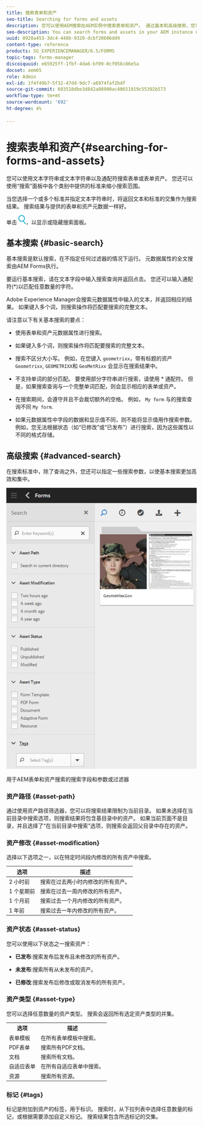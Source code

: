 ```yaml
---
title: 搜索表单和资产
seo-title: Searching for forms and assets
description: 您可以使用AEM搜索在AEM实例中搜索表单和资产。 通过基本和高级搜索，您可以快速找到资产。
seo-description: You can search forms and assets in your AEM instance using AEM search. Basic and advanced search allows you to quickly locate your assets.
uuid: 0928a453-3dc4-448b-9320-dcbf20606dd9
content-type: reference
products: SG_EXPERIENCEMANAGER/6.5/FORMS
topic-tags: forms-manager
discoiquuid: e65925ff-1fbf-4da6-bf09-0cf056c86e5a
docset: aem65
role: Admin
exl-id: 1f4f49b7-5f32-47dd-9dc7-a6974faf2bdf
source-git-commit: 603518dbe3d842a08900ac40651919c55392b573
workflow-type: tm+mt
source-wordcount: '692'
ht-degree: 4%

---
```


# 搜索表单和资产{#searching-for-forms-and-assets}

您可以使用文本字符串或文本字符串以及通配符搜索表单或表单资产。 您还可以使用“搜索”面板中各个类别中提供的标准来缩小搜索范围。

当您选择一个或多个标准并指定文本字符串时，将返回文本和标准的交集作为搜索结果。 搜索结果与提供的表单和资产元数据一样好。

单击 ![aem6forms_search](assets/aem6forms_search.png)，以显示或隐藏搜索面板。

## 基本搜索 {#basic-search}

基本搜索是默认搜索，在不指定任何过滤器的情况下运行。 元数据属性的全文搜索由AEM Forms执行。

要运行基本搜索，请在文本字段中输入搜索查询并返回点击。 您还可以输入通配符(&#42;)以匹配任意数量的字符。

Adobe Experience Manager会搜索元数据属性中输入的文本，并返回相应的结果。 如果键入多个词，则搜索操作将匹配要搜索的完整文本。

请注意以下有关基本搜索的要点：

* 使用表单和资产元数据属性进行搜索。
* 如果键入多个词，则搜索操作将匹配要搜索的完整文本。
* 搜索不区分大小写。 例如，在您键入 `geometrixx`，带有标题的资产 `Geometrixx`, `GEOMETRIXX`和 `GeoMetRixx` 会显示在搜索结果中。

* 不支持单词的部分匹配。 要使用部分字符串进行搜索，请使用 &#42; 通配符。 但是，如果搜索查询与一个完整单词匹配，则会显示相应的表单或资产。
* 在搜索期间，会遵守并且不会裁切额外的空格。 例如， `My form` 与的搜索查询不同 `My form`.

* 如果元数据属性中字段的数据和显示值不同，则不能将显示值用作搜索参数。 例如，您无法根据状态（如“已修改”或“已发布”）进行搜索，因为这些属性以不同的格式存储。

## 高级搜索 {#advanced-search}

在搜索标准中，除了查询之外，您还可以指定一些搜索参数，以使基本搜索更加高效和集中。

![用于AEM表单和资产搜索的搜索字段和参数或过滤器](assets/search_forms_assets.png)

用于AEM表单和资产搜索的搜索字段和参数或过滤器

### 资产路径 {#asset-path}

通过使用资产路径筛选器，您可以将搜索结果限制为当前目录。 如果未选择在当前目录中搜索选项，则搜索结果将包含基目录中的资产。 如果当前页面不是目录，并且选择了“在当前目录中搜索”选项，则搜索会返回父目录中存在的资产。

### 资产修改 {#asset-modification}

选择以下选项之一，以在特定时间段内修改的所有资产中搜索。

| **选项** | **描述** |
|---|---|
| 2 小时前 | 搜索在过去两小时内修改的所有资产。 |
| 1 个星期前 | 搜索在过去一周内修改的所有资产。 |
| 1 个月前 | 搜索过去一个月内修改的所有资产。 |
| 1 年前 | 搜索过去一年内修改的所有资产。 |

### 资产状态 {#asset-status}

您可以使用以下状态之一搜索资产：

* **已发布**:搜索发布后发布且未修改的所有资产。

* **未发布**:搜索所有从未发布的资产。

* **已修改**:搜索发布后修改或取消发布的所有资产。

### 资产类型 {#asset-type}

您可以选择任意数量的资产类型。 搜索会返回所有选定资产类型的并集。

<table>
 <tbody>
  <tr>
   <th>选项</th> 
   <th>描述</th> 
  </tr>
  <tr>
   <td>表单模板<br /> </td> 
   <td>在所有表单模板中搜索。<br /> </td> 
  </tr>
  <tr>
   <td>PDF表单</td> 
   <td>搜索所有PDF文档。</td> 
  </tr>
  <tr>
   <td>文档</td> 
   <td>搜索所有文档。</td> 
  </tr>
  <tr>
   <td>自适应表单<br /> </td> 
   <td>在所有自适应表单中搜索。</td> 
  </tr>
  <tr>
   <td>资源</td> 
   <td>搜索所有资源。<br /> </td> 
  </tr>
 </tbody>
</table>

### 标记 {#tags}

标记是附加到资产的标签，用于标识。 搜索时，从下拉列表中选择任意数量的标记，或根据需要添加自定义标记。 搜索结果包含所选标记的交集。

